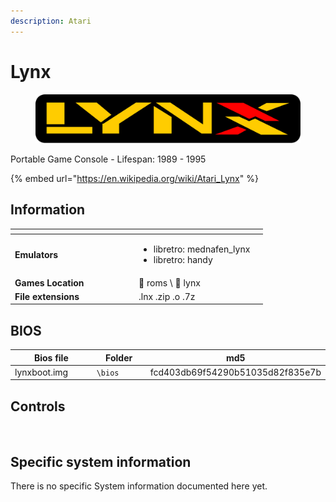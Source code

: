 ```yaml
---
description: Atari
---
```


# Lynx

<div align="left">

<figure><img src="https://raw.githubusercontent.com/fabricecaruso/es-theme-carbon/52ff37c9e265587d006945a2ba695b5a962b3a3d/art/logos/atarilynx.svg" alt=""><figcaption></figcaption></figure>

</div>

Portable Game Console - Lifespan: 1989 - 1995

{% embed url="https://en.wikipedia.org/wiki/Atari_Lynx" %}

## Information

<table data-header-hidden><thead><tr><th width="184"></th><th></th><th data-hidden></th></tr></thead><tbody><tr><td><strong>Emulators</strong></td><td><ul><li>libretro: mednafen_lynx</li><li>libretro: handy</li></ul></td><td></td></tr><tr><td><strong>Games Location</strong></td><td><span data-gb-custom-inline data-tag="emoji" data-code="1f4c1">📁</span> roms \ <span data-gb-custom-inline data-tag="emoji" data-code="1f4c2">📂</span> lynx</td><td></td></tr><tr><td><strong>File extensions</strong></td><td>.lnx .zip .o .7z</td><td></td></tr></tbody></table>

## BIOS

<table><thead><tr><th width="193">Bios file</th><th width="142.03610108303252">Folder</th><th>md5</th></tr></thead><tbody><tr><td>lynxboot.img</td><td><code>\bios</code></td><td>fcd403db69f54290b51035d82f835e7b</td></tr></tbody></table>

## Controls

<div align="left">

<figure><img src="https://i.imgur.com/rlyjhIk.png" alt=""><figcaption></figcaption></figure>

</div>

## Specific system information

There is no specific System information documented here yet.
